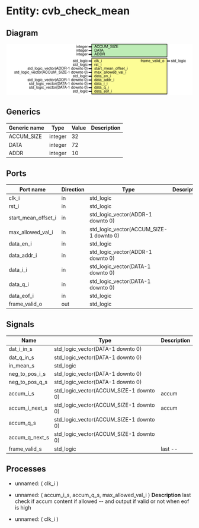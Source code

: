 # Entity: cvb_check_mean

## Diagram

![Diagram](cvb_check_mean.svg "Diagram")
## Generics

| Generic name | Type    | Value | Description |
| ------------ | ------- | ----- | ----------- |
| ACCUM_SIZE   | integer | 32    |             |
| DATA         | integer | 72    |             |
| ADDR         | integer | 10    |             |
## Ports

| Port name           | Direction | Type                                    | Description |
| ------------------- | --------- | --------------------------------------- | ----------- |
| clk_i               | in        | std_logic                               |             |
| rst_i               | in        | std_logic                               |             |
| start_mean_offset_i | in        | std_logic_vector(ADDR-1 downto 0)       |             |
| max_allowed_val_i   | in        | std_logic_vector(ACCUM_SIZE-1 downto 0) |             |
| data_en_i           | in        | std_logic                               |             |
| data_addr_i         | in        | std_logic_vector(ADDR-1 downto 0)       |             |
| data_i_i            | in        | std_logic_vector(DATA-1 downto 0)       |             |
| data_q_i            | in        | std_logic_vector(DATA-1 downto 0)       |             |
| data_eof_i          | in        | std_logic                               |             |
| frame_valid_o       | out       | std_logic                               |             |
## Signals

| Name            | Type                                    | Description |
| --------------- | --------------------------------------- | ----------- |
| dat_i_in_s      | std_logic_vector(DATA-1 downto 0)       |             |
| dat_q_in_s      | std_logic_vector(DATA-1 downto 0)       |             |
| in_mean_s       | std_logic                               |             |
| neg_to_pos_i_s  | std_logic_vector(DATA-1 downto 0)       |             |
| neg_to_pos_q_s  | std_logic_vector(DATA-1 downto 0)       |             |
| accum_i_s       | std_logic_vector(ACCUM_SIZE-1 downto 0) | accum       |
|  accum_i_next_s | std_logic_vector(ACCUM_SIZE-1 downto 0) | accum       |
| accum_q_s       | std_logic_vector(ACCUM_SIZE-1 downto 0) |             |
|  accum_q_next_s | std_logic_vector(ACCUM_SIZE-1 downto 0) |             |
| frame_valid_s   | std_logic                               | last --     |
## Processes
- unnamed: ( clk_i )
- unnamed: ( accum_i_s, accum_q_s, max_allowed_val_i )
**Description**
last
check if accum content if allowed --
and output if valid or not when eof is high

- unnamed: ( clk_i )

